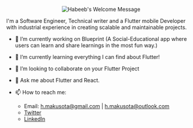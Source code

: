 <p align="center">
		<img alt="Habeeb's Welcome Message"
			 src="https://readme-typing-svg.herokuapp.com?size=30&background=45E5FF00&center=true&vCenter=true&lines=%F0%9F%91%8B%F0%9F%8F%BC+Hi+there!+I'm+Habeeb+😃">
</p>

I'm a Software Engineer, Technical writer and a Flutter mobile Developer with industrial experience in creating scalable and maintainable projects.


* 🔭 I’m currently working on Blueprint (A Social-Educational app where users can learn and share learnings in the most fun way.)

* 🌱 I’m currently learning everything I can find about Flutter!

* 👯 I’m looking to collaborate on your Flutter Project

* 💬 Ask me about Flutter and React.

* 📫 How to reach me:
  * Email: h.makusota@gmail.com | h.makusota@outlook.com
  * [Twitter](https://twitter.com/Harbeeybh)
  * [LinkedIn](https://www.linkedin.com/in/habeeb-makusota-6893721a9/)


